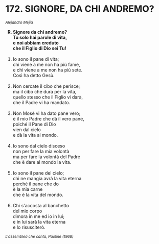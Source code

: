# 172. SIGNORE, DA CHI ANDREMO?

<sub><i>Alejandro Mejia</i></sub>
<ol>
	<b><li type="A" value="18">Signore da chi andremo?<br>
		Tu solo hai parole di vita,<br>
		e noi abbiam creduto<br>
		che il Figlio di Dio sei Tu!</li></b><br>
	<li value="1">Io sono il pane di vita;<br>
		chi viene a me non ha più fame,<br>
		e chi viene a me non ha più sete.<br>
		Così ha detto Gesù.</li><br>
	<li>Non cercate il cibo che perisce;<br>
		ma il cibo che dura per la vita,<br>
		quello stesso che il Figlio vi darà,<br>
		che il Padre vi ha mandato.</li><br>
	<li>Non Mosè vi ha dato pane vero;<br>
		è il mio Padre che dà il vero pane,<br>
		poiché il Pane di Dio<br>
		vien dal cielo<br>
		e dà la vita al mondo.</li><br>
	<li>Io sono dal cielo disceso<br>
		non per fare la mia volontà<br>
		ma per fare la volontà del Padre<br>
		che è dare al mondo la vita.</li><br>
	<li>Io sono il pane del cielo;<br>
		chi ne mangia avrà la vita eterna<br>
		perché il pane che do<br>
		è la mia carne<br>
		che è la vita del mondo.</li><br>
	<li>Chi s'accosta al banchetto<br>
		del mio corpo<br>
		dimora in me ed io in lui;<br>
		e in lui sarà la vita eterna<br>
		e lo risusciterò.</li>
</ol>
<sub><i>L'assemblea che canta, Paoline (1968)</i></sub>
